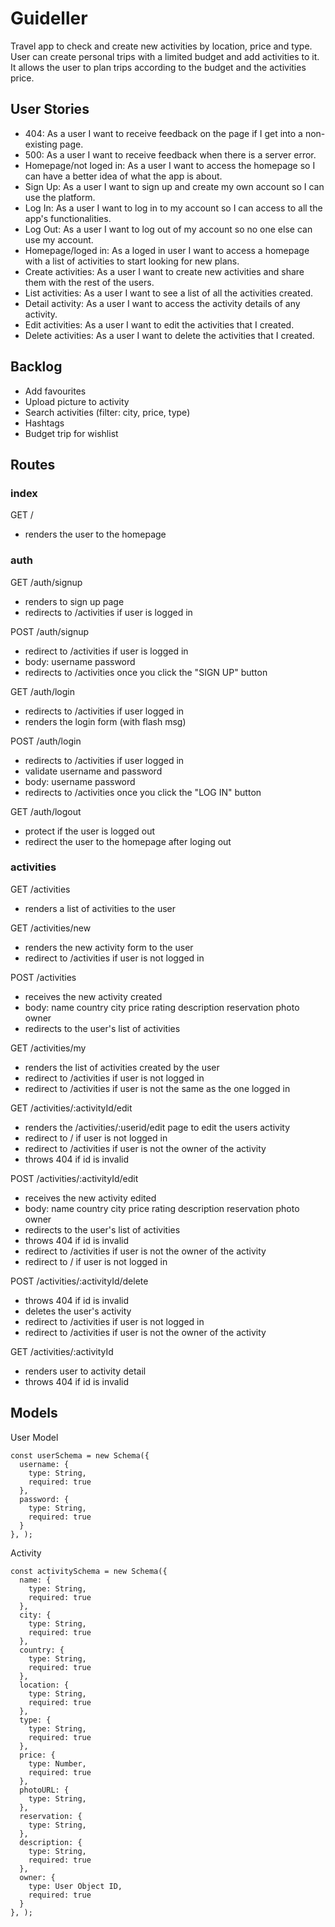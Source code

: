 # Guideller
Travel app to check and create new activities by location, price and type. User can create personal trips with a limited budget and add activities to it. It allows the user to plan trips according to the budget and the activities price.

## User Stories

- 404: As a user I want to receive feedback on the page if I get into a non-existing page.
- 500: As a user I want to receive feedback when there is a server error.
- Homepage/not loged in: As a user I want to access the homepage so I can have a better idea of what the app is about.
- Sign Up: As a user I want to sign up and create my own account so I can use the platform.
- Log In: As a user I want to log in to my account so I can access to all the app's functionalities.
- Log Out: As a user I want to log out of my account so no one else can use my account.
- Homepage/loged in: As a loged in user I want to access a homepage with a list of activities to start looking for new plans.
- Create activities: As a user I want to create new activities and share them with the rest of the users.
- List activities: As a user I want to see a list of all the activities created.
- Detail activity: As a user I want to access the activity details of any activity.
- Edit activities: As a user I want to edit the activities that I created.
- Delete activities: As a user I want to delete the activities that I created.


## Backlog

- Add favourites
- Upload picture to activity
- Search activities (filter: city, price, type)
- Hashtags
- Budget trip for wishlist


## Routes

### index

GET /
- renders the user to the homepage

### auth

GET /auth/signup
- renders to sign up page
- redirects to /activities if user is logged in

POST /auth/signup
- redirect to /activities if user is logged in
- body:
  username
  password
- redirects to /activities once you click the "SIGN UP" button

GET /auth/login
- redirects to /activities if user logged in
- renders the login form (with flash msg)

POST /auth/login
- redirects to /activities if user logged in
- validate username and password
- body:
  username
  password
- redirects to /activities once you click the "LOG IN" button

GET /auth/logout
- protect if the user is logged out
- redirect the user to the homepage after loging out

### activities

GET /activities
- renders a list of activities to the user

GET /activities/new
- renders the new activity form to the user
- redirect to /activities if user is not logged in

POST /activities
- receives the new activity created
- body:
  name
  country
  city
  price
  rating
  description
  reservation
  photo
  owner
- redirects to the user's list of activities

GET /activities/my
- renders the list of activities created by the user
- redirect to /activities if user is not logged in
- redirect to /activities if user is not the same as the one logged in

GET /activities/:activityId/edit
- renders the /activities/:userid/edit page to edit the users activity
- redirect to / if user is not logged in
- redirect to /activities if user is not the owner of the activity
- throws 404 if id is invalid

POST /activities/:activityId/edit
- receives the new activity edited
- body:
  name
  country
  city
  price
  rating
  description
  reservation
  photo
  owner
- redirects to the user's list of activities
- throws 404 if id is invalid
- redirect to /activities if user is not the owner of the activity
- redirect to / if user is not logged in

POST /activities/:activityId/delete
- throws 404 if id is invalid
- deletes the user's activity
- redirect to /activities if user is not logged in
- redirect to /activities if user is not the owner of the activity

GET /activities/:activityId
- renders user to activity detail
- throws 404 if id is invalid


## Models

User Model

```
const userSchema = new Schema({
  username: {
    type: String,
    required: true
  },
  password: {
    type: String,
    required: true
  }
}, );
 ```

Activity

```
const activitySchema = new Schema({
  name: {
    type: String,
    required: true
  },
  city: {
    type: String,
    required: true
  },
  country: {
    type: String,
    required: true
  },
  location: {
    type: String,
    required: true
  },
  type: {
    type: String,
    required: true
  },
  price: {
    type: Number,
    required: true
  },
  photoURL: {
    type: String,
  },
  reservation: {
    type: String,
  },
  description: {
    type: String,
    required: true
  },
  owner: {
    type: User Object ID,
    required: true
  }
}, );
```

